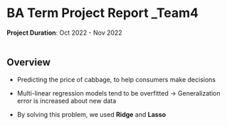 # BA Term Project Report _Team4
**Project Duration**: Oct 2022 - Nov 2022<br><br>


## Overview
- Predicting the price of cabbage, to help consumers make decisions

- Multi-linear  regression  models  tend  to  be  overfitted
→ Generalization error is increased about new data

- By solving this problem, we used **Ridge** and **Lasso**
